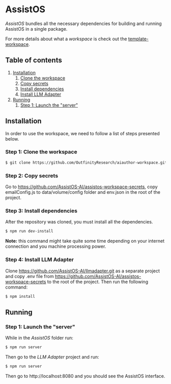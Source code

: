 # AssistOS

*AssistOS*  bundles all the necessary dependencies for building and running AssistOS in a single package.

For more details about what a *workspace* is check out the [template-workspace](https://github.com/PrivateSky/template-workspace).

## Table of contents
1. [Installation](#installation)    
   1. [Clone the workspace](#step-1-clone-the-workspace)
   2. [Copy secrets](#step-2-copy-secrets)
   3. [Install dependencies](#step-3-install-dependencies)
   4. [Install LLM Adapter](#step-4-install-llm-adapter)
2. [Running](#running)
   1. [Step 1: Launch the "server"](#step-1-launch-the-server)
   

## Installation

In order to use the workspace, we need to follow a list of steps presented below.

### Step 1: Clone the workspace

```sh
$ git clone https://github.com/OutfinityResearch/aiauthor-workspace.git
```

### Step 2: Copy secrets
   Go to https://github.com/AssistOS-AI/assistos-workspace-secrets, copy emailConfig.js to data/volume/config folder and env.json in the root of the project.

### Step 3: Install dependencies
After the repository was cloned, you must install all the dependencies.

```sh
$ npm run dev-install
```
**Note:** this command might take quite some time depending on your internet connection and you machine processing power.
### Step 4: Install LLM Adapter
Clone https://github.com/AssistOS-AI/llmadapter.git as a separate project and copy .env file from https://github.com/AssistOS-AI/assistos-workspace-secrets to the root of the project. Then run the following command:

```sh
$ npm install
```


## Running

### Step 1: Launch the "server"

While in the *AssistOS* folder run:

```sh
$ npm run server
```
 Then go to the *LLM Adapter* project and run:
 
 ```sh
$ npm run server
```
Then go to http://localhost:8080 and you should see the AssistOS interface.

